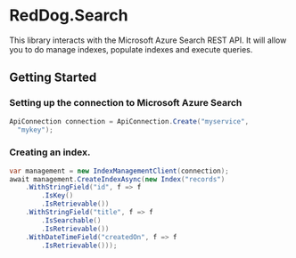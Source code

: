 RedDog.Search
=============

This library interacts with the Microsoft Azure Search REST API. It will allow you to do manage indexes, populate indexes and execute queries.


## Getting Started

### Setting up the connection to Microsoft Azure Search

```C#
ApiConnection connection = ApiConnection.Create("myservice",
  "mykey");
```

### Creating an index.

```C#
var management = new IndexManagementClient(connection);
await management.CreateIndexAsync(new Index("records")
    .WithStringField("id", f => f
        .IsKey()
        .IsRetrievable())
    .WithStringField("title", f => f
        .IsSearchable()
        .IsRetrievable())
    .WithDateTimeField("createdOn", f => f
        .IsRetrievable()));
```

